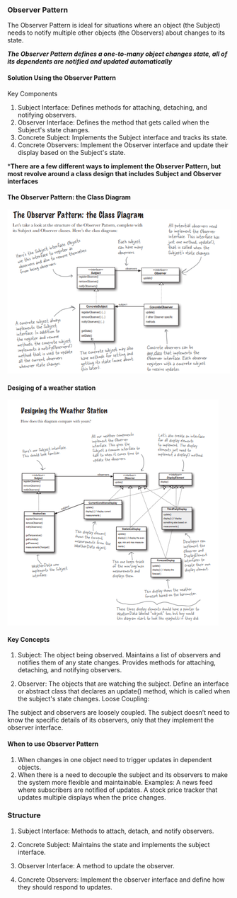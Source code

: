 ### Observer Pattern
The Observer Pattern is ideal for situations where an object (the Subject) needs to notify multiple other objects (the Observers) about changes to its state.

***The Observer Pattern defines a one-to-many object changes state, all of its dependents are notified and updated automatically***

#### Solution Using the Observer Pattern
Key Components
1. Subject Interface:
    Defines methods for attaching, detaching, and notifying observers.
2. Observer Interface:
    Defines the method that gets called when the Subject's state changes.
3. Concrete Subject:
    Implements the Subject interface and tracks its state.
4. Concrete Observers:
    Implement the Observer interface and update their display based on the Subject's state.

***There are a few different ways to implement the Observer Pattern, but most revolve around a class design that includes Subject and Observer interfaces**

#### The Observer Pattern: the Class Diagram
![alt text](./assests/image.png)

#### Desiging of a weather station
![alt text](./assests/image-1.png)

#### Key Concepts
1. Subject:
    The object being observed.
    Maintains a list of observers and notifies them of any state changes.
    Provides methods for attaching, detaching, and notifying observers.

2. Observer:
    The objects that are watching the subject.
    Define an interface or abstract class that declares an update() method, which is called when the subject's state changes.
Loose Coupling:

The subject and observers are loosely coupled. The subject doesn’t need to know the specific details of its observers, only that they implement the observer interface.

#### When to use Observer Pattern
1. When changes in one object need to trigger updates in dependent objects.
2. When there is a need to decouple the subject and its observers to make the system more flexible and maintainable.
Examples:
A news feed where subscribers are notified of updates.
A stock price tracker that updates multiple displays when the price changes.

### Structure
1. Subject Interface:
    Methods to attach, detach, and notify observers.

2. Concrete Subject:
    Maintains the state and implements the subject interface.

3. Observer Interface:
    A method to update the observer.

4. Concrete Observers:
    Implement the observer interface and define how they should respond to updates.